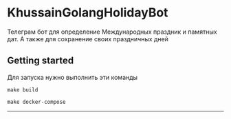 # KhussainGolangHolidayBot

Телеграм бот для определение Международных праздник и памятных дат.
А также для сохранение своих праздничных дней

## Getting started

Для запуска нужно выполнить эти команды

```
make build

make docker-compose

```

***
